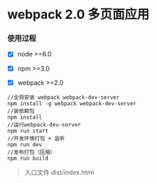 # webpack 2.0 多页面应用

### 使用过程


- [x] node >=6.0
- [x] npm >=3.0
- [x] webpack >=2.0


```
//全局安装 webpack webpack-dev-server
npm install -g webpack webpack-dev-server
//装依赖包
npm install 
//运行webpack-dev-server
npm run start
//开发环境打包 + 监听
npm run dev
//发布打包（压缩）
npm run build

```

> 入口文件 dist/index.html